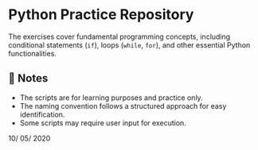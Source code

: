 # Python Practice Repository

 The exercises cover fundamental programming concepts, including conditional statements (`if`), loops (`while`, `for`), and other essential Python functionalities.

## 📌 Notes
- The scripts are for learning purposes and practice only.
- The naming convention follows a structured approach for easy identification.
- Some scripts may require user input for execution.

10/ 05/ 2020
